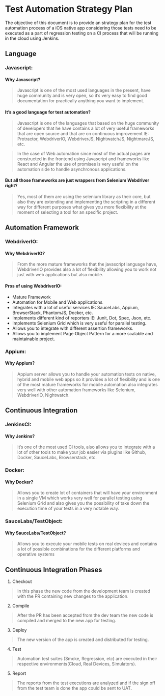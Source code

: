 # Test Automation Strategy Plan

The objective of this document is to provide an strategy plan for the test automation process of a iOS native app considering those tests need to be executed as a part of regression testing on a CI process that will be running in the cloud using Jenkins.

## Language
### Javascript:

#### Why Javascript?
>Javascript is one of the most used languages in the present, have huge community and is very open, so it’s very easy to find good documentation for practically anything you want to implement.

#### It’s a good language for test automation?
>Javascript is one of the languages that based on the huge community of developers that he have contains a lot of very useful frameworks that are open source and that are on continuous improvement IE: Protractor, WebdriverIO, WebdriverJS, NightwatchJS, NightmareJS, etc.

>In the case of Web automation since most of the actual pages are constructed in the frontend using Javascript and frameworks like React and Angular the use of promises is very useful on the automation side to handle asynchronous applications.

#### But all those frameworks are just wrappers from Selenium Webdriver right?
>Yes, most of them are using the selenium library as their core, but also they are extending and implementing the scripting in a different way for different purposes what gives you more flexibility at the moment of selecting a tool for an specific project.

## Automation Framework
### WebdriverIO:

#### Why WebdriverIO?
>From the more mature frameworks that the javascript language have, WebdriverIO provides also a lot of flexibility allowing you to work not just with web applications but also mobile.

#### Pros of using WebdriverIO:
* Mature Framework
* Automation for Mobile and Web applications.
* Integrates with a lot of useful services IE: SauceLabs, Appium, BrowserStack, PhantomJS, Docker, etc.
* Implements different kind of reporters IE: Junit, Dot, Spec, Json, etc.
* Implements Selenium Grid which is very useful for parallel testing.
* Allows you to integrate with different assertion frameworks.
* Allows you to implement Page Object Pattern for a more scalable and maintainable project.


### Appium:

#### Why Appium?
>Appium server allows you to handle your automation tests on native, hybrid and mobile web apps so it provides a lot of flexibility and is one of the most mature frameworks for mobile automation also integrates very well with other automation frameworks like Selenium, WebdriverIO, Nightwatch.



## Continuous Integration
### JenkinsCI:
#### Why Jenkins?
>It’s one of the most used CI tools, also allows you to integrate with a lot of other tools to make your job easier via plugins like Github, Docker, SauceLabs, Browserstack, etc.

### Docker:
#### Why Docker?
>Allows you to create lot of containers  that will have your environment in a single VM which works very well for parallel testing using Selenium Grid and also gives you the possibility of take down the execution time of your tests in a very notable way.

### SauceLabs/TestObject:
#### Why SauceLabs/TestObject?
>Allows you to execute your mobile tests on real devices and contains a lot of possible combinations for the different platforms and operative systems

## Continuous  Integration Phases

1. Checkout
> In this phase the new code from the development team is created with the PR containing new changes to the application.

2. Compile
> After the PR has been accepted from the dev team the new code is compiled and merged to the new app for testing.

3. Deploy
> The new version of the app is created and distributed for testing.
4. Test
> Automation test suites (Smoke, Regression, etc) are executed in their respective environments(Cloud, Real Devices, Simulators).

5. Report
> The reports from the test executions are analyzed and if the sign off from the test team is done the app could be sent to UAT.
